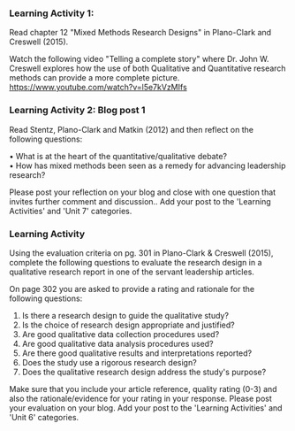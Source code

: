 ### Learning Activity 1:

Read chapter 12 "Mixed Methods Research Designs" in Plano-Clark and Creswell \(2015\).

Watch the following video "Telling a complete story" where Dr. John W. Creswell explores how the use of both Qualitative and Quantitative research methods can provide a more complete picture.   https://www.youtube.com/watch?v=l5e7kVzMIfs 

### Learning Activity 2: Blog post 1

Read Stentz, Plano-Clark and Matkin \(2012\) and then reflect on the following questions:

•   What is at the heart of the quantitative/qualitative debate?  
•   How has mixed methods been seen as a remedy for advancing leadership research?

Please post your reflection on your blog and close with one question that invites further comment and discussion..  Add your post to the 'Learning Activities' and 'Unit 7' categories.

### Learning Activity

Using the evaluation criteria on pg. 301 in Plano-Clark & Creswell \(2015\), complete the following questions to evaluate the research design in a qualitative research report in one of the servant leadership articles.

On page 302 you are asked to provide a rating and rationale for the following questions:

1. Is there a research design to guide the qualitative study?
2. Is the choice of research design appropriate and justified?
3. Are good qualitative data collection procedures used?
4. Are good qualitative data analysis procedures used?
5. Are there good qualitative results and interpretations reported?
6. Does the study use a rigorous research design?
7. Does the qualitative research design address the study's purpose?

Make sure that you include your article reference, quality rating \(0-3\) and also the rationale/evidence for your rating in your response.  Please post your evaluation on your blog.  Add your post to the 'Learning Activities' and 'Unit 6' categories.


